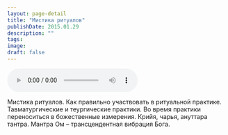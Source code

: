 ```yaml
---
layout: page-detail
title: "Мистика ритуалов"
publishDate: 2015.01.29
description: ""
tags:
image:
draft: false
---
```


<audio title="2015.01.29 - Мистика ритуалов.mp3" src="/upload/iblock/08a/08a22a44bcc650ec1b440c9c8745b788.mp3" controls=""></audio>

 Мистика ритуалов. Как правильно участвовать в ритуальной практике. Тавматургические и теургические практики. Во время практики переноситься в божественные измерения. Крийя, чарья, ануттара тантра. Мантра Ом – трансцендентная вибрация Бога. 

  
